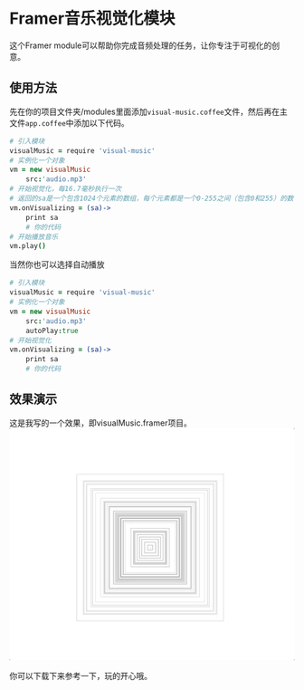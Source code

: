 # Framer音乐视觉化模块

这个Framer module可以帮助你完成音频处理的任务，让你专注于可视化的创意。

## 使用方法

先在你的项目文件夹/modules里面添加`visual-music.coffee`文件，然后再在主文件`app.coffee`中添加以下代码。

```CoffeeScript
# 引入模块
visualMusic = require 'visual-music'
# 实例化一个对象
vm = new visualMusic
	src:'audio.mp3'
# 开始视觉化，每16.7毫秒执行一次
# 返回的sa是一个包含1024个元素的数组，每个元素都是一个0-255之间（包含0和255）的数字
vm.onVisualizing = (sa)->
    print sa
    # 你的代码
# 开始播放音乐
vm.play()
```

当然你也可以选择自动播放

```CoffeeScript
# 引入模块
visualMusic = require 'visual-music'
# 实例化一个对象
vm = new visualMusic
	src:'audio.mp3'
    autoPlay:true
# 开始视觉化
vm.onVisualizing = (sa)->
    print sa
    # 你的代码
```
## 效果演示

这是我写的一个效果，即visualMusic.framer项目。
![](demo.gif)

你可以下载下来参考一下，玩的开心哦。
